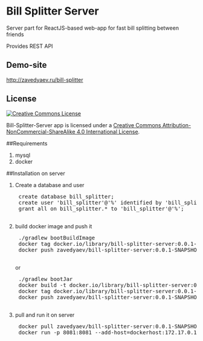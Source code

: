 # Bill Splitter Server
Server part for ReactJS-based web-app for fast bill splitting between friends

Provides REST API

## Demo-site
http://zavedyaev.ru/bill-splitter

## License
<a rel="license" href="http://creativecommons.org/licenses/by-nc-sa/4.0/">
    <img alt="Creative Commons License" style="border-width:0" src="https://i.creativecommons.org/l/by-nc-sa/4.0/88x31.png" />
</a>

Bill-Splitter-Server app is licensed under a <a rel="license" href="http://creativecommons.org/licenses/by-nc-sa/4.0/">Creative Commons Attribution-NonCommercial-ShareAlike 4.0 International License</a>.


##Requirements

1. mysql
2. docker

##Installation on server
1. Create a database and user
    <pre>
    create database bill_splitter;
    create user 'bill_splitter'@'%' identified by 'bill_splitter';
    grant all on bill_splitter.* to 'bill_splitter'@'%';
    </pre>
2. build docker image and push it
    <pre>
    ./gradlew bootBuildImage
    docker tag docker.io/library/bill-splitter-server:0.0.1-SNAPSHOT zavedyaev/bill-splitter-server:0.0.1-SNAPSHOT
    docker push zavedyaev/bill-splitter-server:0.0.1-SNAPSHOT
    </pre>
    or
    <pre>
    ./gradlew bootJar
    docker build -t docker.io/library/bill-splitter-server:0.0.1-SNAPSHOT .
    docker tag docker.io/library/bill-splitter-server:0.0.1-SNAPSHOT zavedyaev/bill-splitter-server:0.0.1-SNAPSHOT
    docker push zavedyaev/bill-splitter-server:0.0.1-SNAPSHOT
    </pre>

3. pull and run it on server
    <pre>
    docker pull zavedyaev/bill-splitter-server:0.0.1-SNAPSHOT
    docker run -p 8081:8081 --add-host=dockerhost:172.17.0.1 -d -m 314572800 --memory-swap 100000000 --restart always zavedyaev/bill-splitter-server:0.0.3-SNAPSHOT
    </pre>